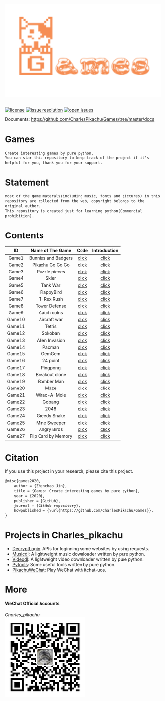 <div align="center">
  <img src="./docs/logo.png" width="600"/>
</div>
<br />

[![license](https://img.shields.io/github/license/CharlesPikachu/Games.svg)](https://github.com/CharlesPikachu/Games/blob/master/LICENSE)
[![issue resolution](https://isitmaintained.com/badge/resolution/CharlesPikachu/Games.svg)](https://github.com/CharlesPikachu/Games/issues)
[![open issues](https://isitmaintained.com/badge/open/CharlesPikachu/Games.svg)](https://github.com/CharlesPikachu/Games/issues)

Documents: https://github.com/CharlesPikachu/Games/tree/master/docs


# Games
```
Create interesting games by pure python.
You can star this repository to keep track of the project if it's helpful for you, thank you for your support.
```


# Statement
```
Most of the game materals(including music, fonts and pictures) in this repository are collected from the web, copyright belongs to the original author.
This repository is created just for learning python(Commercial prohibition).
```


# Contents
|   ID      |     Name of The Game        |   Code                                                                    |   Introduction                                               |
|   :----:  |     :----:                  |   :----:                                                                  |   :----:                                                     |
|   Game1   |     Bunnies and Badgers     |   [click](https://github.com/CharlesPikachu/Games/tree/master/Game1)      |   [click](https://mp.weixin.qq.com/s/_-AChGldQzdwXN-ljcCMFQ) |
|   Game2   |     Pikachu Go Go Go        |   [click](https://github.com/CharlesPikachu/Games/tree/master/Game2)      |   [click](https://mp.weixin.qq.com/s/NmK5fAMoOHahOf6OvV6XFA) |                
|   Game3   |     Puzzle pieces           |   [click](https://github.com/CharlesPikachu/Games/tree/master/Game3)      |   [click](https://mp.weixin.qq.com/s/tcmrbNCptka2ZTfEs-W_Lg) |
|   Game4   |     Skier                   |   [click](https://github.com/CharlesPikachu/Games/tree/master/Game4)      |   [click](https://mp.weixin.qq.com/s/2MVTEa4ut9TOAgBOOWEUSg) |
|   Game5   |     Tank War                |   [click](https://github.com/CharlesPikachu/Games/tree/master/Game5)      |   [click](https://mp.weixin.qq.com/s/1xXULpT36P7LTO5HDbjptg) |
|   Game6   |     FlappyBird              |   [click](https://github.com/CharlesPikachu/Games/tree/master/Game6)      |   [click](https://mp.weixin.qq.com/s/44CZjwvjnH0kkkKIn5U9Uw) |
|   Game7   |     T-Rex Rush              |   [click](https://github.com/CharlesPikachu/Games/tree/master/Game7)      |   [click](https://mp.weixin.qq.com/s/PnvcSBe0Va3GVIodGIjYRg) |
|   Game8   |     Tower Defense           |   [click](https://github.com/CharlesPikachu/Games/tree/master/Game8)	  |   [click](https://mp.weixin.qq.com/s/mcnN3dF5tzWlRg91cnWTEw) |
|   Game9   |     Catch coins             |   [click](https://github.com/CharlesPikachu/Games/tree/master/Game9)	  |   [click](https://mp.weixin.qq.com/s/ZmMm7MKo7VyWZUAHEe9_JQ) |
|   Game10  |     Aircraft war            |   [click](https://github.com/CharlesPikachu/Games/tree/master/Game10)     |   [click](https://mp.weixin.qq.com/s/n-f_6sh8bB7-dtIFJLbnFg) |
|   Game11  |     Tetris                  |   [click](https://github.com/CharlesPikachu/Games/tree/master/Game11)     |   [click](https://mp.weixin.qq.com/s/KFqpjmH6juZ2K8uKOoEaaA) |
|   Game12  |     Sokoban                 |   [click](https://github.com/CharlesPikachu/Games/tree/master/Game12)     |   [click](https://mp.weixin.qq.com/s/y6CZd4h3uo7602LrI7aFdQ) |
|   Game13  |     Alien Invasion          |   [click](https://github.com/CharlesPikachu/Games/tree/master/Game13)     |   [click](https://mp.weixin.qq.com/s/9UylZkV3sVTQLjThIaVObg) |
|   Game14  |     Pacman                  |   [click](https://github.com/CharlesPikachu/Games/tree/master/Game14)     |   [click](https://mp.weixin.qq.com/s/UBVLDW2T-Y6R-0IaRfu81Q) |
|   Game15  |     GemGem                  |   [click](https://github.com/CharlesPikachu/Games/tree/master/Game15)     |   [click](https://mp.weixin.qq.com/s/H0dFwoEcJT-JPKfNvPt2Kw) |
|   Game16  |     24 point                |   [click](https://github.com/CharlesPikachu/Games/tree/master/Game16)     |   [click](https://mp.weixin.qq.com/s/raronw7X0WlntI48nUOvoQ) |
|   Game17  |     Pingpong                |   [click](https://github.com/CharlesPikachu/Games/tree/master/Game17)     |   [click](https://mp.weixin.qq.com/s/C6v0Zj8-fhysqRQ_lcEZIQ) |
|   Game18  |     Breakout clone          |   [click](https://github.com/CharlesPikachu/Games/tree/master/Game18)     |   [click](https://mp.weixin.qq.com/s/9tNVTA06dFthdugNs3TePA) |
|   Game19  |     Bomber Man              |   [click](https://github.com/CharlesPikachu/Games/tree/master/Game19)     |   [click](https://mp.weixin.qq.com/s/XzB_cJMFEtz6p_MvqiaCrA) |
|   Game20  |     Maze                    |   [click](https://github.com/CharlesPikachu/Games/tree/master/Game20)     |   [click](https://mp.weixin.qq.com/s/s9jburcC4WaOO_0ce54-Rg) |
|   Game21  |     Whac-A-Mole             |   [click](https://github.com/CharlesPikachu/Games/tree/master/Game21)     |   [click](https://mp.weixin.qq.com/s/OFtW2Lx5i0Y9GXrF_PyqaA) |
|   Game22  |     Gobang                  |   [click](https://github.com/CharlesPikachu/Games/tree/master/Game22)     |   [click](https://mp.weixin.qq.com/s/79aBuK_EytVAbDp5hY8cHA) |
|   Game23  |     2048                    |   [click](https://github.com/CharlesPikachu/Games/tree/master/Game23)     |   [click](https://mp.weixin.qq.com/s/WJhg4J0MuuEcmDasRzuE9Q) |
|   Game24  |     Greedy Snake            |   [click](https://github.com/CharlesPikachu/Games/tree/master/Game24)     |   [click](https://mp.weixin.qq.com/s/YdRLYz4BnfgRZMYqKvDnRA) |
|   Game25  |     Mine Sweeper            |   [click](https://github.com/CharlesPikachu/Games/tree/master/Game25)     |   [click](https://mp.weixin.qq.com/s/O2nKNsWUigrKomW3l29Zlw) |
|   Game26  |     Angry Birds             |   [click](https://github.com/CharlesPikachu/Games/tree/master/Game26)     |   [click](https://mp.weixin.qq.com/s/-Z_4PEF7f3ZS1CKd9D6Brg) |
|   Game27  |     Flip Card by Memory     |   [click](https://github.com/CharlesPikachu/Games/tree/master/Game27)     |   [click](https://mp.weixin.qq.com/s/H5UisWDWubdaQEBo-sH6iA) |


# Citation
If you use this project in your research, please cite this project.
```
@misc{games2020,
    author = {Zhenchao Jin},
    title = {Games: Create interesting games by pure python},
    year = {2020},
    publisher = {GitHub},
    journal = {GitHub repository},
    howpublished = {\url{https://github.com/CharlesPikachu/Games}},
}
```


# Projects in Charles_pikachu
- [DecryptLogin](https://github.com/CharlesPikachu/DecryptLogin): APIs for loginning some websites by using requests.
- [Musicdl](https://github.com/CharlesPikachu/musicdl): A lightweight music downloader written by pure python.
- [Videodl](https://github.com/CharlesPikachu/videodl): A lightweight video downloader written by pure python.
- [Pytools](https://github.com/CharlesPikachu/pytools): Some useful tools written by pure python.
- [PikachuWeChat](https://github.com/CharlesPikachu/pikachuwechat): Play WeChat with itchat-uos.


# More
#### WeChat Official Accounts
*Charles_pikachu*  
![img](./docs/pikachu.jpg)